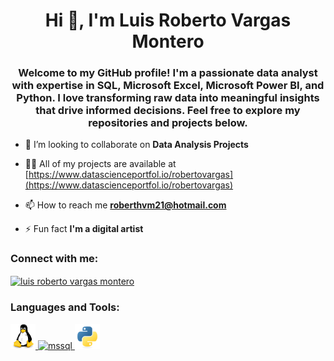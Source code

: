 <h1 align="center">Hi 👋, I'm Luis Roberto Vargas Montero</h1>
<h3 align="center">Welcome to my GitHub profile! I'm a passionate data analyst with expertise in SQL, Microsoft Excel, Microsoft Power BI, and Python. I love transforming raw data into meaningful insights that drive informed decisions. Feel free to explore my repositories and projects below.</h3>

- 👯 I’m looking to collaborate on **Data Analysis Projects**

- 👨‍💻 All of my projects are available at [https://www.datascienceportfol.io/robertovargas](https://www.datascienceportfol.io/robertovargas)

- 📫 How to reach me **roberthvm21@hotmail.com**

- ⚡ Fun fact **I'm a digital artist**

<h3 align="left">Connect with me:</h3>
<p align="left">
<a href="https://www.linkedin.com/in/luisrobertovargasmontero/" target="blank"><img align="center" src="https://raw.githubusercontent.com/rahuldkjain/github-profile-readme-generator/master/src/images/icons/Social/linked-in-alt.svg" alt="luis roberto vargas montero" height="30" width="40" /></a>
</p>

<h3 align="left">Languages and Tools:</h3>
<p align="left"> <a href="https://www.linux.org/" target="_blank" rel="noreferrer"> <img src="https://raw.githubusercontent.com/devicons/devicon/master/icons/linux/linux-original.svg" alt="linux" width="40" height="40"/> </a> <a href="https://www.microsoft.com/en-us/sql-server" target="_blank" rel="noreferrer"> <img src="https://www.svgrepo.com/show/303229/microsoft-sql-server-logo.svg" alt="mssql" width="40" height="40"/> </a> <a href="https://www.python.org" target="_blank" rel="noreferrer"> <img src="https://raw.githubusercontent.com/devicons/devicon/master/icons/python/python-original.svg" alt="python" width="40" height="40"/> </a> </p>
